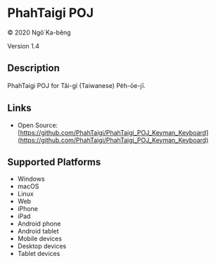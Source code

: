 PhahTaigi POJ
==============

© 2020 Ngô͘ Ka-bêng

Version 1.4

Description
-----------

PhahTaigi POJ for Tâi-gí (Taiwanese) Pe̍h-ōe-jī.

Links
-----
* Open Source: [https://github.com/PhahTaigi/PhahTaigi_POJ_Keyman_Keyboard](https://github.com/PhahTaigi/PhahTaigi_POJ_Keyman_Keyboard) 

Supported Platforms
-------------------
 * Windows
 * macOS
 * Linux
 * Web
 * iPhone
 * iPad
 * Android phone
 * Android tablet
 * Mobile devices
 * Desktop devices
 * Tablet devices

